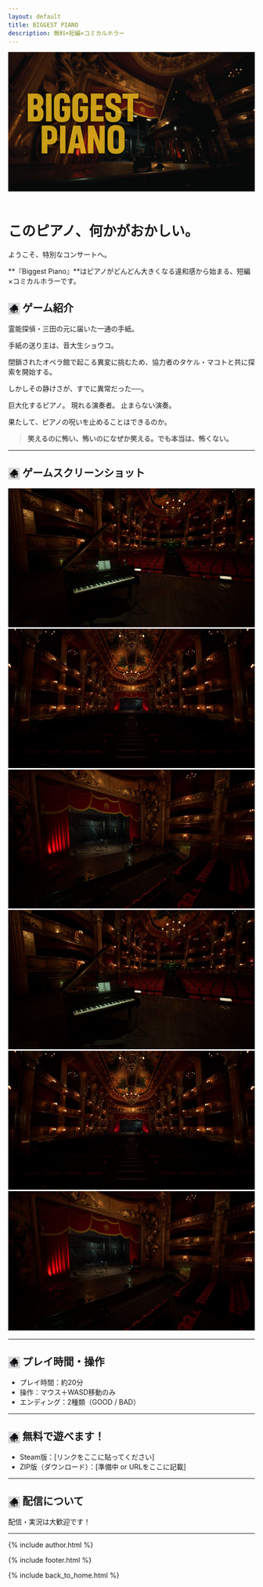 ```yaml
---
layout: default
title: BIGGEST PIANO
description: 無料×短編×コミカルホラー
---
```


<link rel="stylesheet" href="../assets/styles.css">
<link rel="icon" href="/biggest-piano/assets/favicon.png" type="image/png">

<header>
  <img src="assets/images/Event Cover.png" alt="Event Cover.png" style="width:100%; max-height: 400px; object-fit: cover;">
</header>

# このピアノ、何かがおかしい。

ようこそ、特別なコンサートへ。

**『Biggest Piano』**はピアノがどんどん大きくなる違和感から始まる、短編×コミカルホラーです。

## <img src="assets/images/icon.png" alt="icon" style="width: 24px; height: 24px; vertical-align: middle;"> ゲーム紹介

霊能探偵・三田の元に届いた一通の手紙。

手紙の送り主は、音大生ショウコ。

閉鎖されたオペラ館で起こる異変に挑むため、協力者のタケル・マコトと共に探索を開始する。

しかしその静けさが、すでに異常だった──。

巨大化するピアノ。
現れる演奏者。
止まらない演奏。

果たして、ピアノの呪いを止めることはできるのか。

> **笑えるのに怖い、怖いのになぜか笑える。でも本当は、怖くない。**

---

## <img src="assets/images/icon.png" alt="icon" style="width: 24px; height: 24px; vertical-align: middle;"> ゲームスクリーンショット

<div class="slider-container">
    <div class="slide active">
        <img src="assets/images/Screenshot00000.jpg" alt="スクリーンショット1">
    </div>
    <div class="slide">
        <img src="assets/images/Screenshot00001.jpg" alt="スクリーンショット2">
    </div>
    <div class="slide">
        <img src="assets/images/Screenshot00002.jpg" alt="スクリーンショット3">
    </div>
    <div class="thumbnail-nav">
        <img src="assets/images/Screenshot00000.jpg" alt="サムネイル1" onclick="showSlide(0)" class="active">
        <img src="assets/images/Screenshot00001.jpg" alt="サムネイル2" onclick="showSlide(1)">
        <img src="assets/images/Screenshot00002.jpg" alt="サムネイル3" onclick="showSlide(2)">
    </div>
</div>

<script>
function showSlide(index) {
    const slides = document.querySelectorAll('.slide');
    slides.forEach(slide => slide.classList.remove('active'));
    slides[index].classList.add('active');
    
    // サムネイルのアクティブ状態を更新
    const thumbnails = document.querySelectorAll('.thumbnail-nav img');
    thumbnails.forEach(thumb => thumb.classList.remove('active'));
    thumbnails[index].classList.add('active');
}

// 初期状態を設定
document.addEventListener('DOMContentLoaded', () => {
    showSlide(0);
});
</script>

---

## <img src="assets/images/icon.png" alt="icon" style="width: 24px; height: 24px; vertical-align: middle;"> プレイ時間・操作

- プレイ時間：約20分
- 操作：マウス＋WASD移動のみ
- エンディング：2種類（GOOD / BAD）

---

## <img src="assets/images/icon.png" alt="icon" style="width: 24px; height: 24px; vertical-align: middle;"> 無料で遊べます！

- Steam版：[リンクをここに貼ってください]
- ZIP版（ダウンロード）：[準備中 or URLをここに記載]

---

## <img src="assets/images/icon.png" alt="icon" style="width: 24px; height: 24px; vertical-align: middle;"> 配信について

配信・実況は大歓迎です！

---

{% include author.html %}

{% include footer.html %}

{% include back_to_home.html %}
